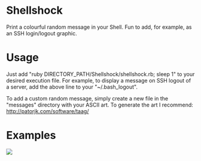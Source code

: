 Shellshock
==========
Print a colourful random message in your Shell. Fun to add, for example, as an SSH login/logout graphic.

Usage
=====
Just add "ruby DIRECTORY_PATH/Shellshock/shellshock.rb; sleep 1" to your desired execution file. For example, to display a message on
SSH logout of a server, add the above line to your "~/.bash_logout".

To add a custom random message, simply create a new file in the "messages" directory with your ASCII art. To generate
the art I recommend: http://patorjk.com/software/taag/

Examples
========
![](https://github.com/daniel-middleton/Shellshock/blob/master/screenshot.png)
